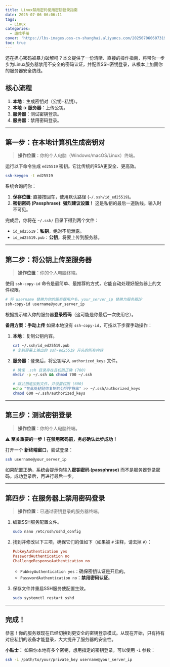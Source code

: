 ```yaml
---
title: Linux禁用密码使用密钥登录指南
date: 2025-07-06 06:06:11
tags:
  - Linux
categories:
  - 运维手册
cover: 'https://lbs-images.oss-cn-shanghai.aliyuncs.com/20250706060731912.png'
toc: true
---
```


还在担心密码被暴力破解吗？本文提供了一份清晰、直接的操作指南，将带你一步步为Linux服务器禁用不安全的密码认证，并配置SSH密钥登录，从根本上加固你的服务器安全防线。

<!-- more -->

## **核心流程**

1.  **本地**：生成密钥对（公钥+私钥）。
2.  **本地 -> 服务器**：上传公钥。
3.  **服务器**：测试密钥登录。
4.  **服务器**：禁用密码登录。

---

## **第一步：在本地计算机生成密钥对**

> **操作位置**：你的个人电脑（Windows/macOS/Linux）终端。

运行以下命令生成 `ed25519` 密钥。它比传统的RSA更安全、更高效。

```bash
ssh-keygen -t ed25519
```

系统会询问你：
1.  **保存位置**: 直接按回车，使用默认路径 (`~/.ssh/id_ed25519`)。
2.  **密钥密码 (Passphrase)**: **强烈建议设置！** 这是私钥的最后一道防线。输入时不可见。

完成后，你将在 `~/.ssh/` 目录下得到两个文件：
*   `id_ed25519`：**私钥**，绝对不能泄露。
*   `id_ed25519.pub`：**公钥**，将要上传到服务器。

---

## **第二步：将公钥上传至服务器**

> **操作位置**：你的个人电脑终端。

使用 `ssh-copy-id` 命令是最简单、最推荐的方式，它能自动处理好服务器上的文件权限。

```bash
# 将 username 替换为你的服务器用户名，your_server_ip 替换为服务器IP
ssh-copy-id username@your_server_ip
```
根据提示输入你的服务器**登录密码**（这可能是你最后一次使用它）。

**备用方案：手动上传**
如果本地没有 `ssh-copy-id`，可按以下步骤手动操作：

1.  **本地**：复制公钥内容。
    ```bash
    cat ~/.ssh/id_ed25519.pub
    # 复制屏幕上输出的 ssh-ed25519 开头的所有内容
    ```

2.  **服务器**：登录后，将公钥写入 `authorized_keys` 文件。
    ```bash
    # 确保 .ssh 目录存在且权限正确 (700)
    mkdir -p ~/.ssh && chmod 700 ~/.ssh

    # 将公钥追加到文件，并设置权限 (600)
    echo "在此处粘贴你复制的公钥字符串" >> ~/.ssh/authorized_keys
    chmod 600 ~/.ssh/authorized_keys
    ```

---

## **第三步：测试密钥登录**

> **操作位置**：你的个人电脑终端。

⚠️ **至关重要的一步！在禁用密码前，务必确认此步成功！**

打开一个 **新终端窗口**，尝试登录：

```bash
ssh username@your_server_ip
```

如果配置正确，系统会提示你输入**密钥密码 (passphrase)** 而不是服务器登录密码。成功登录后，再进行最后一步。

---

## **第四步：在服务器上禁用密码登录**

> **操作位置**：已通过密钥登录的服务器终端。

1.  编辑SSH服务配置文件。
    ```bash
    sudo nano /etc/ssh/sshd_config
    ```

2.  找到并修改以下三项，确保它们的值如下（如果被 `#` 注释，请去掉 `#`）：
    ```conf
    PubkeyAuthentication yes
    PasswordAuthentication no
    ChallengeResponseAuthentication no
    ```
    *   `PubkeyAuthentication yes`：确保密钥认证是开启的。
    *   `PasswordAuthentication no`：**禁用密码认证**。

3.  保存文件并重启SSH服务使配置生效。
    ```bash
    sudo systemctl restart sshd
    ```

---

## **完成！**

恭喜！你的服务器现在已经切换到更安全的密钥登录模式。从现在开始，只有持有对应私钥的设备才能登录，大大提升了服务器的安全性。

**小贴士：**
如果你本地有多个密钥，想用指定的密钥登录，可以使用 `-i` 参数：
```bash
ssh -i /path/to/your/private_key username@your_server_ip
```